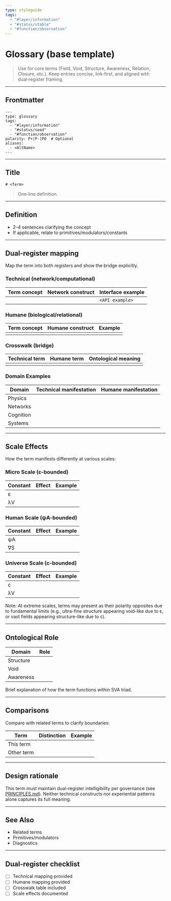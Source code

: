 ```yaml
---
type: styleguide
tags:
  - "#layer/information"
  - "#status/stable"
  - "#function/observation"
---
```


# Glossary (base template)

> Use for core terms (Field, Void, Structure, Awareness, Relation, Closure, etc.).
> Keep entries concise, link‑first, and aligned with dual‑register framing.

---

## Frontmatter

```
---
type: glossary
tags:
  - "#layer/information"
  - "#status/seed"
  - "#function/observation"
polarity: P+|P-|P0  # Optional
aliases:
  - <AltName>
---
```

---

## Title

`# <Term>`

> One‑line definition.

---

## Definition

- 2–4 sentences clarifying the concept
- If applicable, relate to primitives/modulators/constants

---

## Dual‑register mapping

Map the term into both registers and show the bridge explicitly.

### Technical (network/computational)

| Term concept | Network construct | Interface example |
|-------------|------------------|-------------------|
| <concept> | <technical target> | `<API example>` |

### Humane (biological/relational)

| Term concept | Humane construct | Example |
|-------------|------------------|----------|
| <concept> | <felt experience> | <lived example> |

### Crosswalk (bridge)

| Technical term | Humane term | Ontological meaning |
|---------------|-------------|-------------------|
| <tech term> | <felt term> | <shared meaning> |

### Domain Examples

| Domain | Technical manifestation | Humane manifestation |
|--------|------------------------|---------------------|
| Physics | <technical example> | <experiential example> |
| Networks | <technical example> | <experiential example> |
| Cognition | <technical example> | <experiential example> |
| Systems | <technical example> | <experiential example> |

---

## Scale Effects

How the term manifests differently at various scales:

### Micro Scale (ε-bounded)

| Constant | Effect | Example |
|----------|--------|---------|
| ε | <resolution limit> | <manifestation> |
| λV | <interface gate> | <manifestation> |

### Human Scale (ψA-bounded)

| Constant | Effect | Example |
|----------|--------|---------|
| ψA | <coherence window> | <manifestation> |
| ∇S | <structure gradient> | <manifestation> |

### Universe Scale (c-bounded)

| Constant | Effect | Example |
|----------|--------|---------|
| c | <causal horizon> | <manifestation> |
| λV | <opacity threshold> | <manifestation> |

Note: At extreme scales, terms may present as their polarity opposites due to fundamental limits (e.g., ultra-fine structure appearing void-like due to ε, or vast fields appearing structure-like due to c).

---

## Ontological Role

| Domain | Role |
|--------|------|
| Structure | <structural role> |
| Void | <void role> |
| Awareness | <awareness role> |

Brief explanation of how the term functions within SVA triad.

---

## Comparisons

Compare with related terms to clarify boundaries:

| Term | Distinction | Example |
|------|------------|---------|
| This term | <key aspect> | <example> |
| Other term | <difference> | <example> |

---

## Design rationale

This term must maintain dual-register intelligibility per governance (see [PRINCIPLES.md](../../../../PRINCIPLES.md)). Neither technical constructs nor experiential patterns alone captures its full meaning.

---

## See Also

- Related terms
- Primitives/modulators
- Diagnostics

---

## Dual‑register checklist

- [ ] Technical mapping provided
- [ ] Humane mapping provided
- [ ] Crosswalk table included
- [ ] Scale effects documented